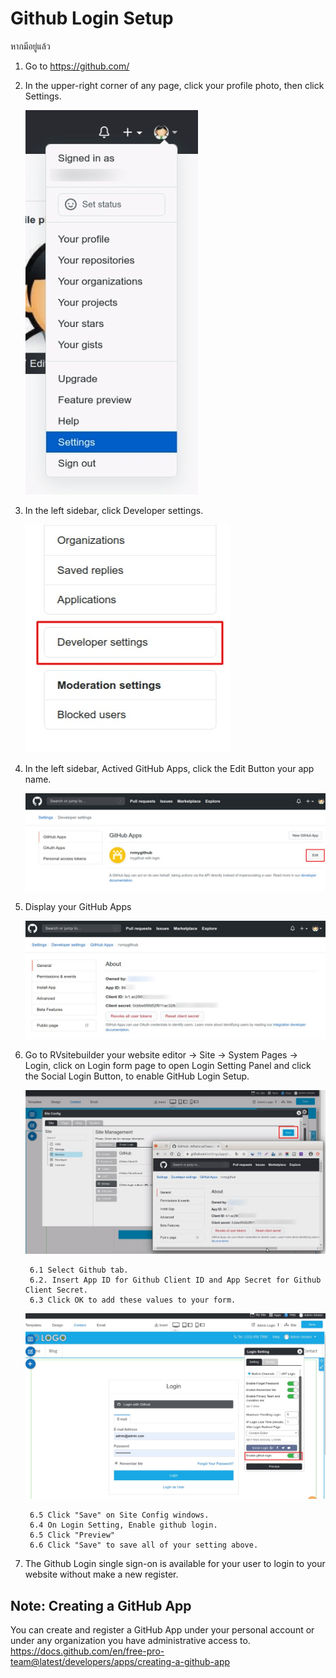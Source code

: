 # Github Login Setup

หากมีอยู่แล้ว

1. Go to <https://github.com/>

2. In the upper-right corner of any page, click your profile photo, then click Settings.

    ![image](images/login_social_github/github_01.jpg)

3. In the left sidebar, click Developer settings.

    ![image](images/login_social_github/github_02.jpg)

4. In the left sidebar, Actived GitHub Apps, click the Edit Button your app name.

    ![image](images/login_social_github/github_03.jpg)

5. Display your GitHub Apps

    ![image](images/login_social_github/github_04.jpg)

6. Go to RVsitebuilder your website editor -> Site -> System Pages -> Login, click on Login form page to open Login Setting Panel and click the Social Login Button, to enable GitHub Login Setup.

    ![image](images/login_social_github/github_05.jpg)

        6.1 Select Github tab.
        6.2. Insert App ID for Github Client ID and App Secret for Github Client Secret.
        6.3 Click OK to add these values to your form.

    ![image](images/login_social_github/github_06.jpg)

        6.5 Click "Save" on Site Config windows.
        6.4 On Login Setting, Enable github login.
        6.5 Click "Preview"
        6.6 Click "Save" to save all of your setting above.

7. The Github Login single sign-on is available for your user to login to your website without make a new register.
  
## Note: Creating a GitHub App

You can create and register a GitHub App under your personal account or under any organization you have administrative access to.
 <https://docs.github.com/en/free-pro-team@latest/developers/apps/creating-a-github-app>
